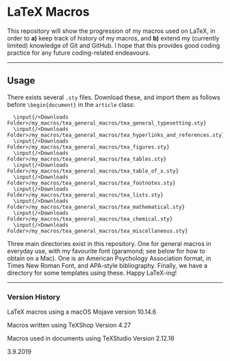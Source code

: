 # LaTeX Macros

This repository will show the progression of my macros used on LaTeX, in order to **a)** keep track of history of my macros, and **b)** extend my (currently limited) knowledge of Git and GitHub.  I hope that this provides good coding practice for any future coding-related endeavours.

---

## Usage
There exists several `.sty` files.  Download these, and import them as follows before `\begin{document}` in the `article` class:

```
  \input{/<Downloads Folder>/my_macros/tea_general_macros/tea_general_typesetting.sty}
  \input{/<Downloads Folder>/my_macros/tea_general_macros/tea_hyperlinks_and_references.sty}
  \input{/<Downloads Folder>/my_macros/tea_general_macros/tea_figures.sty}
  \input{/<Downloads Folder>/my_macros/tea_general_macros/tea_tables.sty}
  \input{/<Downloads Folder>/my_macros/tea_general_macros/tea_table_of_x.sty}
  \input{/<Downloads Folder>/my_macros/tea_general_macros/tea_footnotes.sty}
  \input{/<Downloads Folder>/my_macros/tea_general_macros/tea_lists.sty}
  \input{/<Downloads Folder>/my_macros/tea_general_macros/tea_mathematical.sty}
  \input{/<Downloads Folder>/my_macros/tea_general_macros/tea_chemical.sty}
  \input{/<Downloads Folder>/my_macros/tea_general_macros/tea_miscellaneous.sty}
```

Three main directories exist in this repository.  One for general macros in everyday use, with my favourite font (garamond; see below for how to obtain on a Mac).  One is an American Psychology Association format, in Times New Roman Font, and APA-style bibliography.  Finally, we have a directory for some templates using these.  Happy LaTeX-ing!

---

### Version History

LaTeX macros using a macOS Mojave version 10.14.6 

Macros written using TeXShop Version 4.27

Macros used in documents using TeXStudio Version 2.12.16

3.9.2019
